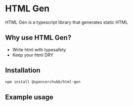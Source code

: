 # HTML Gen

HTML Gen is a typescript library that generates static HTML

## Why use HTML Gen?

- Write html with typesafety
- Keep your html DRY

## Installation

```bash
npm install @spencerchubb/html-gen
```

## Example usage

```typescript
```